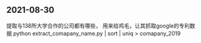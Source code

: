 
## 2021-08-30

提取与138所大学合作的公司都有哪些， 用来给鸡毛，让其抓取google的专利数据
python extract_comapany_name.py | sort | uniq > comapany_2019